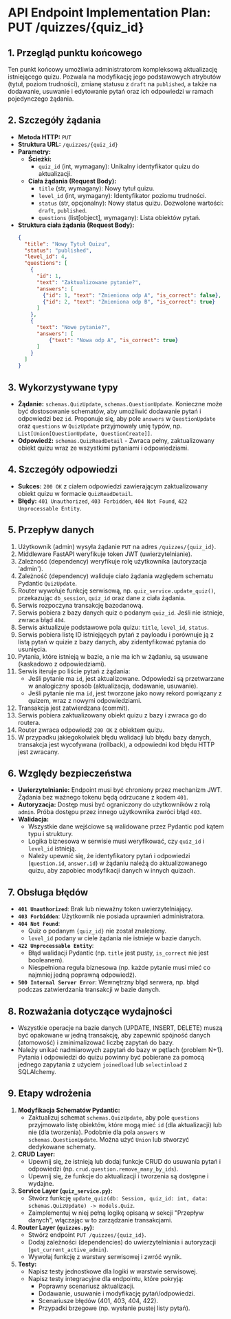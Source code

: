 # API Endpoint Implementation Plan: PUT /quizzes/{quiz_id}

## 1. Przegląd punktu końcowego
Ten punkt końcowy umożliwia administratorom kompleksową aktualizację istniejącego quizu. Pozwala na modyfikację jego podstawowych atrybutów (tytuł, poziom trudności), zmianę statusu z `draft` na `published`, a także na dodawanie, usuwanie i edytowanie pytań oraz ich odpowiedzi w ramach pojedynczego żądania.

## 2. Szczegóły żądania
- **Metoda HTTP:** `PUT`
- **Struktura URL:** `/quizzes/{quiz_id}`
- **Parametry:**
  - **Ścieżki:**
    - `quiz_id` (int, wymagany): Unikalny identyfikator quizu do aktualizacji.
  - **Ciała żądania (Request Body):**
    - `title` (str, wymagany): Nowy tytuł quizu.
    - `level_id` (int, wymagany): Identyfikator poziomu trudności.
    - `status` (str, opcjonalny): Nowy status quizu. Dozwolone wartości: `draft`, `published`.
    - `questions` (list[object], wymagany): Lista obiektów pytań.
- **Struktura ciała żądania (Request Body):**
  ```json
  {
    "title": "Nowy Tytuł Quizu",
    "status": "published",
    "level_id": 4,
    "questions": [
      {
        "id": 1, 
        "text": "Zaktualizowane pytanie?",
        "answers": [
          {"id": 1, "text": "Zmieniona odp A", "is_correct": false},
          {"id": 2, "text": "Zmieniona odp B", "is_correct": true}
        ]
      },
      {
        "text": "Nowe pytanie?", 
        "answers": [
            {"text": "Nowa odp A", "is_correct": true}
        ]
      }
    ]
  }
  ```

## 3. Wykorzystywane typy
- **Żądanie:** `schemas.QuizUpdate`, `schemas.QuestionUpdate`. Konieczne może być dostosowanie schematów, aby umożliwić dodawanie pytań i odpowiedzi bez `id`. Proponuje się, aby pole `answers` w `QuestionUpdate` oraz `questions` w `QuizUpdate` przyjmowały unię typów, np. `List[Union[QuestionUpdate, QuestionCreate]]`.
- **Odpowiedź:** `schemas.QuizReadDetail` - Zwraca pełny, zaktualizowany obiekt quizu wraz ze wszystkimi pytaniami i odpowiedziami.

## 4. Szczegóły odpowiedzi
- **Sukces:** `200 OK` z ciałem odpowiedzi zawierającym zaktualizowany obiekt quizu w formacie `QuizReadDetail`.
- **Błędy:** `401 Unauthorized`, `403 Forbidden`, `404 Not Found`, `422 Unprocessable Entity`.

## 5. Przepływ danych
1.  Użytkownik (admin) wysyła żądanie `PUT` na adres `/quizzes/{quiz_id}`.
2.  Middleware FastAPI weryfikuje token JWT (uwierzytelnianie).
3.  Zależność (dependency) weryfikuje rolę użytkownika (autoryzacja 'admin').
4.  Zależność (dependency) waliduje ciało żądania względem schematu Pydantic `QuizUpdate`.
5.  Router wywołuje funkcję serwisową, np. `quiz_service.update_quiz()`, przekazując `db_session`, `quiz_id` oraz dane z ciała żądania.
6.  Serwis rozpoczyna transakcję bazodanową.
7.  Serwis pobiera z bazy danych quiz o podanym `quiz_id`. Jeśli nie istnieje, zwraca błąd `404`.
8.  Serwis aktualizuje podstawowe pola quizu: `title`, `level_id`, `status`.
9.  Serwis pobiera listę ID istniejących pytań z payloadu i porównuje ją z listą pytań w quizie z bazy danych, aby zidentyfikować pytania do usunięcia.
10. Pytania, które istnieją w bazie, a nie ma ich w żądaniu, są usuwane (kaskadowo z odpowiedziami).
11. Serwis iteruje po liście pytań z żądania:
    - Jeśli pytanie ma `id`, jest aktualizowane. Odpowiedzi są przetwarzane w analogiczny sposób (aktualizacja, dodawanie, usuwanie).
    - Jeśli pytanie nie ma `id`, jest tworzone jako nowy rekord powiązany z quizem, wraz z nowymi odpowiedziami.
12. Transakcja jest zatwierdzana (commit).
13. Serwis pobiera zaktualizowany obiekt quizu z bazy i zwraca go do routera.
14. Router zwraca odpowiedź `200 OK` z obiektem quizu.
15. W przypadku jakiegokolwiek błędu walidacji lub błędu bazy danych, transakcja jest wycofywana (rollback), a odpowiedni kod błędu HTTP jest zwracany.

## 6. Względy bezpieczeństwa
- **Uwierzytelnianie:** Endpoint musi być chroniony przez mechanizm JWT. Żądania bez ważnego tokenu będą odrzucane z kodem `401`.
- **Autoryzacja:** Dostęp musi być ograniczony do użytkowników z rolą `admin`. Próba dostępu przez innego użytkownika zwróci błąd `403`.
- **Walidacja:**
    - Wszystkie dane wejściowe są walidowane przez Pydantic pod kątem typu i struktury.
    - Logika biznesowa w serwisie musi weryfikować, czy `quiz_id` i `level_id` istnieją.
    - Należy upewnić się, że identyfikatory pytań i odpowiedzi (`question.id`, `answer.id`) w żądaniu należą do aktualizowanego quizu, aby zapobiec modyfikacji danych w innych quizach.

## 7. Obsługa błędów
- **`401 Unauthorized`**: Brak lub nieważny token uwierzytelniający.
- **`403 Forbidden`**: Użytkownik nie posiada uprawnień administratora.
- **`404 Not Found`**:
    - Quiz o podanym `{quiz_id}` nie został znaleziony.
    - `level_id` podany w ciele żądania nie istnieje w bazie danych.
- **`422 Unprocessable Entity`**:
    - Błąd walidacji Pydantic (np. `title` jest pusty, `is_correct` nie jest booleanem).
    - Niespełniona reguła biznesowa (np. każde pytanie musi mieć co najmniej jedną poprawną odpowiedź).
- **`500 Internal Server Error`**: Wewnętrzny błąd serwera, np. błąd podczas zatwierdzania transakcji w bazie danych.

## 8. Rozważania dotyczące wydajności
- Wszystkie operacje na bazie danych (UPDATE, INSERT, DELETE) muszą być opakowane w jedną transakcję, aby zapewnić spójność danych (atomowość) i zminimalizować liczbę zapytań do bazy.
- Należy unikać nadmiarowych zapytań do bazy w pętlach (problem N+1). Pytania i odpowiedzi do quizu powinny być pobierane za pomocą jednego zapytania z użyciem `joinedload` lub `selectinload` z SQLAlchemy.

## 9. Etapy wdrożenia
1.  **Modyfikacja Schematów Pydantic:**
    - Zaktualizuj schemat `schemas.QuizUpdate`, aby pole `questions` przyjmowało listę obiektów, które mogą mieć `id` (dla aktualizacji) lub nie (dla tworzenia). Podobnie dla pola `answers` w `schemas.QuestionUpdate`. Można użyć `Union` lub stworzyć dedykowane schematy.
2.  **CRUD Layer:**
    - Upewnij się, że istnieją lub dodaj funkcje CRUD do usuwania pytań i odpowiedzi (np. `crud.question.remove_many_by_ids`).
    - Upewnij się, że funkcje do aktualizacji i tworzenia są dostępne i wydajne.
3.  **Service Layer (`quiz_service.py`):**
    - Stwórz funkcję `update_quiz(db: Session, quiz_id: int, data: schemas.QuizUpdate) -> models.Quiz`.
    - Zaimplementuj w niej pełną logikę opisaną w sekcji "Przepływ danych", włączając w to zarządzanie transakcjami.
4.  **Router Layer (`quizzes.py`):**
    - Stwórz endpoint `PUT /quizzes/{quiz_id}`.
    - Dodaj zależności (dependencies) do uwierzytelniania i autoryzacji (`get_current_active_admin`).
    - Wywołaj funkcję z warstwy serwisowej i zwróć wynik.
5.  **Testy:**
    - Napisz testy jednostkowe dla logiki w warstwie serwisowej.
    - Napisz testy integracyjne dla endpointu, które pokryją:
        - Poprawny scenariusz aktualizacji.
        - Dodawanie, usuwanie i modyfikację pytań/odpowiedzi.
        - Scenariusze błędów (401, 403, 404, 422).
        - Przypadki brzegowe (np. wysłanie pustej listy pytań).
